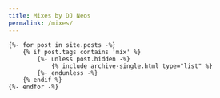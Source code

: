 ```yaml
---
title: Mixes by DJ Neos
permalink: /mixes/
---
```


<div class="entries-{{ entries_layout }}">

    {%- for post in site.posts -%}
        {% if post.tags contains 'mix' %}
            {%- unless post.hidden -%}
                {% include archive-single.html type="list" %}
            {%- endunless -%}
        {% endif %}
    {%- endfor -%}

</div>
